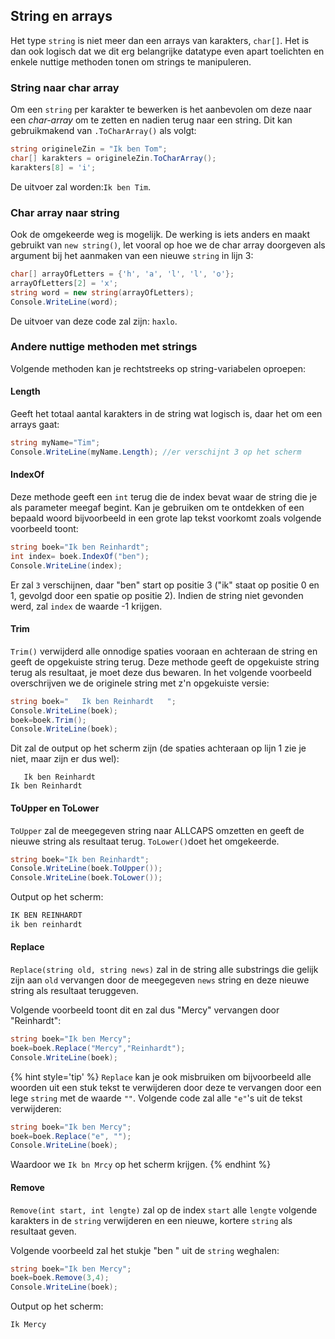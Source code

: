 ## String en arrays

Het type ``string`` is niet meer dan een arrays van karakters, ``char[]``. Het is dan ook logisch dat we dit erg belangrijke datatype even apart toelichten en enkele nuttige methoden tonen om strings te manipuleren.

### String naar char array

 Om een ``string`` per karakter te bewerken is het aanbevolen om deze naar een *char-array* om te zetten en nadien terug naar een string. Dit kan gebruikmakend van ``.ToCharArray()`` als volgt:

```csharp
string origineleZin = "Ik ben Tom";
char[] karakters = origineleZin.ToCharArray();
karakters[8] = 'i';
```

De uitvoer zal worden:``Ik ben Tim``.

### Char array naar string

Ook de omgekeerde weg is mogelijk.  De werking is iets anders en maakt gebruikt van ``new string()``, let vooral op hoe we de char array doorgeven als argument bij het aanmaken van een nieuwe ``string`` in lijn 3:

```csharp
char[] arrayOfLetters = {'h', 'a', 'l', 'l', 'o'};
arrayOfLetters[2] = 'x';
string word = new string(arrayOfLetters);
Console.WriteLine(word);
```

De uitvoer van deze code zal zijn: ``haxlo``.

### Andere nuttige methoden met strings

Volgende methoden kan je rechtstreeks op string-variabelen oproepen:

#### Length
Geeft  het totaal aantal karakters in de string wat logisch is, daar het om een arrays gaat:

```csharp
string myName="Tim";
Console.WriteLine(myName.Length); //er verschijnt 3 op het scherm
```

#### IndexOf

Deze methode geeft  een ``int`` terug die de index bevat waar de string die je als parameter meegaf begint. Kan je gebruiken om te ontdekken of een bepaald woord bijvoorbeeld in een grote lap tekst voorkomt zoals volgende voorbeeld toont:

```csharp
string boek="Ik ben Reinhardt";
int index= boek.IndexOf("ben");
Console.WriteLine(index); 
```
Er zal ``3`` verschijnen, daar "ben" start op positie 3 ("ik" staat op positie 0 en 1, gevolgd door een spatie op positie 2). Indien de string niet gevonden werd, zal ``index`` de waarde -1 krijgen.

#### Trim

``Trim()`` verwijderd alle onnodige spaties vooraan en achteraan de string en geeft de opgekuiste string terug. Deze methode geeft de opgekuiste string terug als resultaat, je moet deze dus bewaren. In het volgende voorbeeld overschrijven we de originele string met z'n opgekuiste versie:

```csharp
string boek="   Ik ben Reinhardt   ";
Console.WriteLine(boek);
boek=boek.Trim();
Console.WriteLine(boek);
```

Dit zal de output op het scherm zijn (de spaties achteraan op lijn 1 zie je niet, maar zijn er dus wel):

<!---{line-numbers:false}--->
```text
   Ik ben Reinhardt   
Ik ben Reinhardt
```

#### ToUpper en ToLower

``ToUpper`` zal de meegegeven string naar ALLCAPS omzetten en geeft de nieuwe string als resultaat terug. ``ToLower()``doet het omgekeerde.

```csharp
string boek="Ik ben Reinhardt";
Console.WriteLine(boek.ToUpper());
Console.WriteLine(boek.ToLower());
```

Output op het scherm:

<!---{line-numbers:false}--->
```csharp
IK BEN REINHARDT
ik ben reinhardt
```

#### Replace

``Replace(string old, string news)`` zal in de string alle substrings die gelijk zijn aan ``old`` vervangen door de meegegeven ``news`` string en deze nieuwe string als resultaat teruggeven. 

Volgende voorbeeld toont dit en zal dus "Mercy" vervangen door "Reinhardt":

```csharp
string boek="Ik ben Mercy";
boek=boek.Replace("Mercy","Reinhardt");
Console.WriteLine(boek);
```

{% hint style='tip' %}
``Replace`` kan je ook misbruiken om bijvoorbeeld alle woorden uit een stuk tekst te verwijderen door deze te vervangen door een lege ``string`` met de waarde ``""``. Volgende code zal alle ``"e"``'s uit de tekst verwijderen:

```csharp
string boek="Ik ben Mercy";
boek=boek.Replace("e", "");
Console.WriteLine(boek);
```

Waardoor we ``Ik bn Mrcy`` op het scherm krijgen.
{% endhint %}

#### Remove

``Remove(int start, int lengte)`` zal op de index ``start`` alle ``lengte`` volgende karakters in de ``string`` verwijderen en een nieuwe, kortere ``string`` als resultaat geven.

Volgende voorbeeld zal het stukje "ben " uit de ``string`` weghalen:

```csharp
string boek="Ik ben Mercy";
boek=boek.Remove(3,4);
Console.WriteLine(boek);
```

Output op het scherm:

<!---{line-numbers:false}--->
```csharp
Ik Mercy
```
